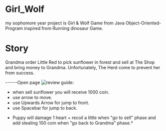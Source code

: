# Girl_Wolf
my sophomore year project is Girl & Wolf Game from Java Object-Oriented-Program inspired from Running dinosaur Game.
# Story
Grandma order Little Red to pick sunflower in forest and sell at The Shop and bring money to Grandma. Unfortunately, The Herd come to prevent her from success.

------Open page
![review](https://github.com/Arzeezar/Girl_Wolf/blob/main/review_img/game_1.png)
  guide:
- when sell sunflower you will receive 1000 coin.
- use arrow to move.
- use Upwards Arrow for jump to front. 
- use Spacebar for jump to back.
* Puppy will damage 1 heart + recoil a little when "go to sell" phase and add stealing  100 coin when "go back to Grandma" phase.*
